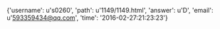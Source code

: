 {'username': u's0260', 'path': u'1149/1149.html', 'answer': u'D', 'email': u'593359434@qq.com', 'time': '2016-02-27:21:23:23'}
